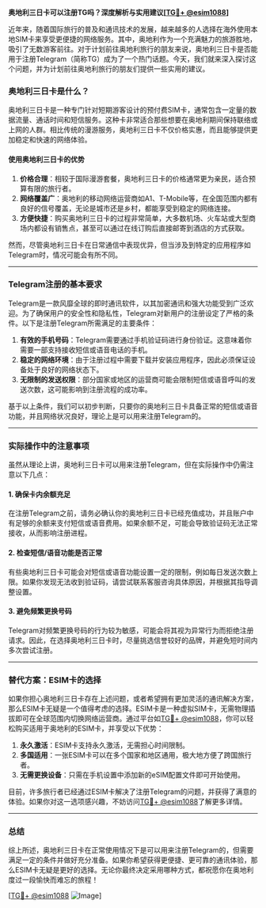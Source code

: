 **奥地利三日卡可以注册TG吗？深度解析与实用建议[[TG💪+ @esim1088](https://t.me/s/esim1088)]**

近年来，随着国际旅行的普及和通讯技术的发展，越来越多的人选择在海外使用本地SIM卡来享受更便捷的网络服务。其中，奥地利作为一个充满魅力的旅游胜地，吸引了无数游客前往。对于计划前往奥地利旅行的朋友来说，奥地利三日卡是否能用于注册Telegram（简称TG）成为了一个热门话题。今天，我们就来深入探讨这个问题，并为计划前往奥地利旅行的朋友们提供一些实用的建议。

### 奥地利三日卡是什么？

奥地利三日卡是一种专门针对短期游客设计的预付费SIM卡，通常包含一定量的数据流量、通话时间和短信服务。这种卡非常适合那些想要在奥地利期间保持联络或上网的人群。相比传统的漫游服务，奥地利三日卡不仅价格实惠，而且能够提供更加稳定和快速的网络体验。

#### 使用奥地利三日卡的优势

1. **价格合理**：相较于国际漫游套餐，奥地利三日卡的价格通常更为亲民，适合预算有限的旅行者。
2. **网络覆盖广**：奥地利的移动网络运营商如A1、T-Mobile等，在全国范围内都有良好的信号覆盖，无论是城市还是乡村，都能享受到稳定的网络连接。
3. **方便快捷**：购买奥地利三日卡的过程非常简单，大多数机场、火车站或大型商场内都设有销售点，甚至可以通过在线订购后直接邮寄到酒店的方式获取。

然而，尽管奥地利三日卡在日常通信中表现优异，但当涉及到特定的应用程序如Telegram时，情况可能会有所不同。

---

### Telegram注册的基本要求

Telegram是一款风靡全球的即时通讯软件，以其加密通讯和强大功能受到广泛欢迎。为了确保用户的安全性和隐私性，Telegram对新用户的注册设定了严格的条件。以下是注册Telegram所需满足的主要条件：

1. **有效的手机号码**：Telegram需要通过手机验证码进行身份验证。这意味着你需要一部支持接收短信或语音电话的手机。
2. **稳定的网络环境**：由于注册过程中需要下载并安装应用程序，因此必须保证设备处于良好的网络状态下。
3. **无限制的发送权限**：部分国家或地区的运营商可能会限制短信或语音呼叫的发送次数，这可能影响到注册流程的成功率。

基于以上条件，我们可以初步判断，只要你的奥地利三日卡具备正常的短信或语音功能，并且网络状况良好，理论上是可以用来注册Telegram的。

---

### 实际操作中的注意事项

虽然从理论上讲，奥地利三日卡可以用来注册Telegram，但在实际操作中仍需注意以下几点：

#### 1. 确保卡内余额充足

在注册Telegram之前，请务必确认你的奥地利三日卡已经充值成功，并且账户中有足够的余额来支付短信或语音费用。如果余额不足，可能会导致验证码无法正常接收，从而影响注册进程。

#### 2. 检查短信/语音功能是否正常

有些奥地利三日卡可能会对短信或语音功能设置一定的限制，例如每日发送次数上限。如果你发现无法收到验证码，请尝试联系客服咨询具体原因，并根据其指导调整设置。

#### 3. 避免频繁更换号码

Telegram对频繁更换号码的行为较为敏感，可能会将其视为异常行为而拒绝注册请求。因此，在选择奥地利三日卡时，尽量挑选信誉较好的品牌，并避免短时间内多次尝试注册。

---

### 替代方案：ESIM卡的选择

如果你担心奥地利三日卡存在上述问题，或者希望拥有更加灵活的通讯解决方案，那么ESIM卡无疑是一个值得考虑的选择。ESIM卡是一种虚拟SIM卡，无需物理插拔即可在全球范围内切换网络运营商。通过平台如[TG💪+ @esim1088](https://t.me/s/esim1088)，你可以轻松购买适用于奥地利的ESIM卡，并享受以下优势：

1. **永久激活**：ESIM卡支持永久激活，无需担心时间限制。
2. **多国适用**：一张ESIM卡可以在多个国家和地区通用，极大地方便了跨国旅行者。
3. **无需更换设备**：只需在手机设置中添加新的eSIM配置文件即可开始使用。

目前，许多旅行者已经通过ESIM卡解决了注册Telegram的问题，并获得了满意的体验。如果你对这一选项感兴趣，不妨访问[TG💪+ @esim1088](https://t.me/s/esim1088)了解更多详情。

---

### 总结

综上所述，奥地利三日卡在正常使用情况下是可以用来注册Telegram的，但需要满足一定的条件并做好充分准备。如果你希望获得更便捷、更可靠的通讯体验，那么ESIM卡无疑是更好的选择。无论你最终决定采用哪种方式，都祝愿你在奥地利度过一段愉快而难忘的旅程！

[[TG💪+ @esim1088](https://t.me/s/esim1088) ![Image](https://i.postimg.cc/4NQfJmqS/Snipaste-2025-05-13-00-14-12.png)]